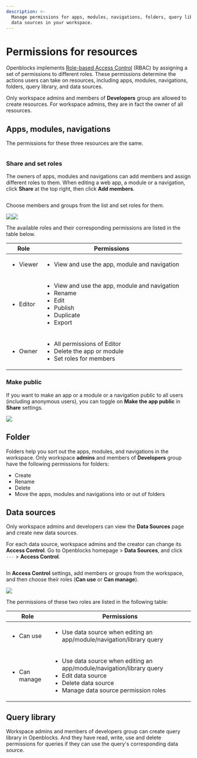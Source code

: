 ```yaml
---
description: >-
  Manage permissions for apps, modules, navigations, folders, query library, and
  data sources in your workspace.
---
```


# Permissions for resources

Openblocks implements [Role-based Access Control](https://en.wikipedia.org/wiki/Role-based\_access\_control) (RBAC) by assigning a set of permissions to different roles. These permissions determine the actions users can take on resources, including apps, modules, navigations, folders, query library, and data sources.&#x20;

Only workspace admins and members of **Developers** group are allowed to create resources. For workspace admins, they are in fact the owner of all resources.

## Apps, modules, **navigations**

The permissions for these three resources are the same.

<figure><img src="../.gitbook/assets/permission-1.png" alt=""><figcaption></figcaption></figure>

### Share and set roles

The owners of apps, modules and navigations can add members and assign different roles to them. When editing a web app, a module or a navigation, click **Share** at the top right, then click **Add members**.

<figure><img src="../.gitbook/assets/share-add-members.png" alt=""><figcaption></figcaption></figure>

Choose members and groups from the list and set roles for them.

![](../.gitbook/assets/roles-1.png)![](../.gitbook/assets/roles-2.png)

The available roles and their corresponding permissions are listed in the table below.

| Role                     | Permissions                                                                                                                                |
| ------------------------ | ------------------------------------------------------------------------------------------------------------------------------------------ |
| <ul><li>Viewer</li></ul> | <ul><li>View and use the app, module and navigation</li></ul>                                                                              |
| <ul><li>Editor</li></ul> | <ul><li>View and use the app, module and navigation</li><li>Rename</li><li>Edit</li><li>Publish</li><li>Duplicate</li><li>Export</li></ul> |
| <ul><li>Owner</li></ul>  | <ul><li>All permissions of <strong></strong> Editor</li><li>Delete the app or module</li><li>Set roles for members</li></ul>               |

### Make public

If you want to make an app or a module or a navigation public to all users (including anonymous users), you can toggle on **Make the app public** in **Share** settings.

![](<../.gitbook/assets/image (22).png>)

## Folder

Folders help you sort out the apps, modules, and navigations in the workspace. Only workspace **admins** and members of **Developers** group have the following permissions for folders:

* Create
* Rename
* Delete
* Move the apps, modules and navigations into or out of folders

## Data sources

Only workspace admins and developers can view the **Data Sources** page and create new data sources.

For each data source, workspace admins and the creator can change its **Access Control**. Go to Openblocks homepage > **Data Sources**, and click `···` > **Access Control**.

<figure><img src="../.gitbook/assets/permission-date source-1.png" alt=""><figcaption></figcaption></figure>

In **Access Control** settings, add members or groups from the workspace, and then choose their roles (**Can use** or **Can manage**).

&#x20;![](<../.gitbook/assets/permission-date source-2.png>)

The permissions of these two roles are listed in the following table:

| Role                         | Permissions                                                                                                                                                                           |
| ---------------------------- | ------------------------------------------------------------------------------------------------------------------------------------------------------------------------------------- |
| <ul><li>Can use</li></ul>    | <ul><li>Use data source when editing an app/module/navigation/library query</li></ul>                                                                                                 |
| <ul><li>Can manage</li></ul> | <ul><li>Use data source when editing an app/module/navigation/library query</li><li>Edit data source</li><li>Delete data source</li><li>Manage data source permission roles</li></ul> |

## Query library

Workspace admins and members of developers group can create query library in Openblocks. And they have read, write, use and delete permissions for queries if they can use the query's corresponding data source.
